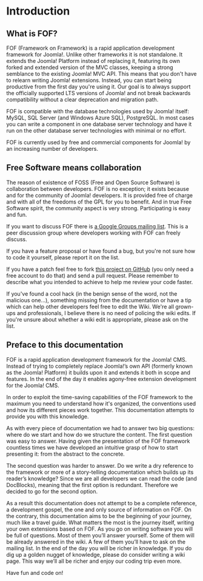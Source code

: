 Introduction
============

What is FOF?
------------

FOF (Framework on Framework) is a rapid application development
framework for Joomla!. Unlike other frameworks it is not standalone. It
extends the Joomla! Platform instead of replacing it, featuring its own
forked and extended version of the MVC classes, keeping a strong
semblance to the existing Joomla! MVC API. This means that you don't
have to relearn writing Joomla! extensions. Instead, you can start being
productive from the first day you're using it. Our goal is to always
support the officially supported LTS versions of Joomla! and not break
backwards compatibility without a clear deprecation and migration path.

FOF is compatible with the database technologies used by Joomla! itself: MySQL, SQL Server (and Windows Azure SQL), PostgreSQL. In most cases you can write a component in one database server technology and have it run on the other database server technologies with minimal or no effort.

FOF is currently used by free and commercial components for Joomla! by an increasing number of developers.

Free Software means collaboration
---------------------------------

The reason of existence of FOSS (Free and Open Source Software) is
collaboration between developers. FOF is no exception; it exists because
and for the community of Joomla! developers. It is provided free of
charge and with all of the freedoms of the GPL for you to benefit. And
in true Free Software spirit, the community aspect is very strong.
Participating is easy and fun.

If you want to discuss FOF there is [a Google Groups mailing
list](https://groups.google.com/forum/?hl=en&fromgroups#!forum/frameworkonframework).
This is a peer discussion group where developers working with FOF can
freely discuss.

If you have a feature proposal or have found a bug, but you're not sure
how to code it yourself, please report it on the list.

If you have a patch feel free to fork [this project on
GitHub](https://github.com/akeeba/fof) (you only need a free account to
do that) and send a pull request. Please remember to describe what you
intended to achieve to help me review your code faster.

If you've found a cool hack (in the benign sense of the word, not the
malicious one...), something missing from the documentation or have a
tip which can help other developers feel free to edit the Wiki. We're
all grown-ups and professionals, I believe there is no need of policing
the wiki edits. If you're unsure about whether a wiki edit is
appropriate, please ask on the list.

Preface to this documentation
-----------------------------

FOF is a rapid application development framework for the Joomla! CMS.
Instead of trying to completely replace Joomla!’s own API (formerly
known as the Joomla! Platform) it builds upon it and extends it both in
scope and features. In the end of the day it enables agony-free
extension development for the Joomla! CMS.

In order to exploit the time-saving capabilities of the FOF framework to
the maximum you need to understand how it's organized, the conventions
used and how its different pieces work together. This documentation
attempts to provide you with this knowledge.

As with every piece of documentation we had to answer two big questions:
where do we start and how do we structure the content. The first
question was easy to answer. Having given the presentation of the FOF
framework countless times we have developed an intuitive grasp of how to
start presenting it: from the abstract to the concrete.

The second question was harder to answer. Do we write a dry reference to
the framework or more of a story-telling documentation which builds up
its reader’s knowledge? Since we are all developers we can read the code
(and DocBlocks), meaning that the first option is redundant. Therefore
we decided to go for the second option.

As a result this documentation does not attempt to be a complete
reference, a development gospel, the one and only source of information
on FOF. On the contrary, this documentation aims to be the beginning of
your journey, much like a travel guide. What matters the most is the
journey itself, writing your own extensions based on FOF. As you go on
writing software you will be full of questions. Most of them you’ll
answer yourself. Some of them will be already answered in the wiki. A
few of them you’ll have to ask on the mailing list. In the end of the
day you will be richer in knowledge. If you do dig up a golden nugget of
knowledge, please do consider writing a wiki page. This way we’ll all be
richer and enjoy our coding trip even more.

Have fun and code on!